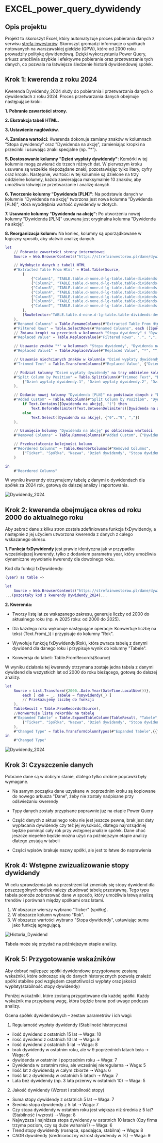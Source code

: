 # EXCEL_power_query_dywidendy

## Opis projektu

Projekt to skoroszyt Excel, który automatyzuje proces pobierania danych z serwisu [strefa inwestorów](https://strefainwestorow.pl/).
Skoroszyt gromadzi informacje o spółkach notowanych na warszawskiej giełdzie (GPW), które od 2000 roku prowadziły politykę dywidendową. Dzięki wykorzystaniu Power Query, arkusz umożliwia szybkie i efektywne pobieranie oraz przetwarzanie tych danych, co pozwala na łatwiejsze śledzenie historii dywidendowej spółek.


## Krok 1: kwerenda z roku 2024

Kwerenda Dywidendy_2024 służy do pobierania i przetwarzania danych o dywidendach z roku 2024. Proces przetwarzania danych obejmuje następujące kroki:

**1. Pobranie zawartości strony.**

**2. Ekstrakcja tabeli HTML.**

**3. Ustawienie nagłówków.**

**4. Zamiana wartości:** Kwerenda dokonuje zamiany znaków w kolumnach "Stopa dywidendy" oraz "Dywidenda na akcję", zamieniając kropki na przecinki i usuwając znaki specjalne (np. "*").

**5. Dostosowanie kolumny "Dzień wypłaty dywidendy":** Komórki w tej kolumnie mogą zawierać do trzech różnych dat. W pierwszym kroku usuwane są wszelkie niepożądane znaki, pozostawiając tylko litery, cyfry oraz kropki. Następnie, wartości w tej kolumnie są dzielone na trzy oddzielne kolumny, każda zawierająca maksymalnie 10 znaków, aby umożliwić łatwiejsze przetwarzanie i analizę danych.

**6. Tworzenie kolumny "Dywidenda [PLN]":** Na podstawie danych w kolumnie "Dywidenda na akcję" tworzona jest nowa kolumna "Dywidenda [PLN]", która wyodrębnia wartość dywidendy w złotych.

**7. Usuwanie kolumny "Dywidenda na akcję":** Po utworzeniu nowej kolumny "Dywidenda [PLN]" usuwana jest oryginalna kolumna "Dywidenda na akcję".

**8. Reorganizacja kolumn:** Na koniec, kolumny są uporządkowane w logiczny sposób, aby ułatwić analizę danych.


```m
let
    // Pobranie zawartości strony internetowej
    Source = Web.BrowserContents("https://strefainwestorow.pl/dane/dywidendy/2024"),

    // Wydobycie danych z tabeli HTML
    #"Extracted Table From Html" = Html.Table(Source, 
        {
            {"Column1", "TABLE.table.d-none.d-lg-table.table-dividends-desktop.responsive-enabled.table-hover.table-striped > * > TR > :nth-child(1)"},
            {"Column2", "TABLE.table.d-none.d-lg-table.table-dividends-desktop.responsive-enabled.table-hover.table-striped > * > TR > :nth-child(2)"},
            {"Column3", "TABLE.table.d-none.d-lg-table.table-dividends-desktop.responsive-enabled.table-hover.table-striped > * > TR > :nth-child(3)"},
            {"Column4", "TABLE.table.d-none.d-lg-table.table-dividends-desktop.responsive-enabled.table-hover.table-striped > * > TR > :nth-child(4)"},
            {"Column5", "TABLE.table.d-none.d-lg-table.table-dividends-desktop.responsive-enabled.table-hover.table-striped > * > TR > :nth-child(5)"},
            {"Column6", "TABLE.table.d-none.d-lg-table.table-dividends-desktop.responsive-enabled.table-hover.table-striped > * > TR > :nth-child(6)"},
            {"Column7", "TABLE.table.d-none.d-lg-table.table-dividends-desktop.responsive-enabled.table-hover.table-striped > * > TR > :nth-child(7)"}
        },
        [RowSelector="TABLE.table.d-none.d-lg-table.table-dividends-desktop.responsive-enabled.table-hover.table-striped > * > TR"]
    ),
    #"Renamed Columns" = Table.RenameColumns(#"Extracted Table From Html",{{"Column1", "Spółka"}, {"Column2", "Ticker"}, {"Column3", "Nazwa"}, {"Column4", "Dzień dywidendy"}, {"Column5", "Stopa dywidendy"}, {"Column6", "Dywidenda na akcję"}, {"Column7", "Dzień wypłaty dywidendy"}}),
    #"Filtered Rows" = Table.SelectRows(#"Renamed Columns", each ([Spółka] <> "Spółka")),
    // Zmiana kropki na przecinek w kolumnach "Stopa dywidendy" i "Dywidenda na akcję"
    #"Replaced Value" = Table.ReplaceValue(#"Filtered Rows", ".", ",", Replacer.ReplaceText, {"Stopa dywidendy", "Dywidenda na akcję"}),

    // Usuwanie znaków "*" w kolumnach "Stopa dywidendy", "Dywidenda na akcję" i "Dzień wypłaty dywidendy"
    #"Replaced Value1" = Table.ReplaceValue(#"Replaced Value", "*", "", Replacer.ReplaceText, {"Stopa dywidendy", "Dywidenda na akcję", "Dzień wypłaty dywidendy"}),

    // Usuwanie niechcianych znaków w kolumnie "Dzień wypłaty dywidendy" (zostawiamy tylko litery, cyfry i kropki)
    #"Trimmed Text" = Table.TransformColumns(#"Replaced Value", {"Dzień wypłaty dywidendy", each Text.Select(_, {"a".."z", "A".."Z", "0".."9", "."})}),

    // Podział kolumny "Dzień wypłaty dywidendy" na trzy oddzielne kolumny
    #"Split Column by Position" = Table.SplitColumn(#"Trimmed Text", "Dzień wypłaty dywidendy", Splitter.SplitTextByRepeatedLengths(10), 
        {"Dzień wypłaty dywidendy.1", "Dzień wypłaty dywidendy.2", "Dzień wypłaty dywidendy.3"}
    ),

    // Dodanie nowej kolumny "Dywidenda [PLN]" na podstawie danych z "Dywidenda na akcję"
    #"Added Custom" = Table.AddColumn(#"Split Column by Position", "Dywidenda [PLN]", each 
        if Text.Contains([Dywidenda na akcję], "(") then
            Text.BeforeDelimiter(Text.BetweenDelimiters([Dywidenda na akcję], "(", ")"), "zł")
        else 
            Text.Select([Dywidenda na akcję], {"0".."9", ","})
    ),

    // Usunięcie kolumny "Dywidenda na akcję" po obliczeniu wartości
    #"Removed Columns" = Table.RemoveColumns(#"Added Custom", {"Dywidenda na akcję"}),

    // Przekształcenie kolejności kolumn
    #"Reordered Columns" = Table.ReorderColumns(#"Removed Columns", 
        {"Ticker", "Spółka", "Nazwa", "Dzień dywidendy", "Stopa dywidendy", "Dywidenda [PLN]", "Dzień wypłaty dywidendy.1", "Dzień wypłaty dywidendy.2", "Dzień wypłaty dywidendy.3"}
    )

in
    #"Reordered Columns"
```


W wyniku kwerendy otrzymujemy tabelę z danymi o dywidendach dla spółek za 2024 rok, gotową do dalszej analizy i raportowania.

![Dywidendy_2024](assets/dywidendy_2024.png)


## Krok 2: kwerenda obejmująca okres od roku 2000 do aktualnego roku 


Aby zebrać dane z kilku stron została zdefiniowana funkcja fxDywidendy, a następnie z jej użyciem utworzona kwerenda z danych z całego wskazanego okresu.


**1. Funkcja fxDywidendy** jest prawie identyczna jak w przypadku wcześniejszej kwerendy, tylko z dodaniem parametru year, który umożliwia dynamiczne wywołanie kwerendy dla dowolnego roku.
 
Kod dla funkcji fxDywidendy:

```m
(year) as table =>

let
    Source = Web.BrowserContents("https://strefainwestorow.pl/dane/dywidendy/" & Text.From(year)),
...(pozostały kod z kwerendy Dywidendy_2024)...
```

**2. Kwerenda:**

- Tworzy listę lat ze wskazanego zakresu, generuje liczby od 2000 do aktualnego roku (np. w 2025 roku: od 2000 do 2025).

- Dla każdego roku wykonuje następujące operacje:
Konwertuje liczbę na tekst (Text.From(_)) i przypisuje do kolumny "Rok".
- Wywołuje funkcję fxDywidendy(Rok), która zwraca tabelę z danymi dywidend dla danego roku i przypisuje wynik do kolumny "Tabele".
- Konwersja do tabeli: Table.FromRecords(Source) 

W wyniku działania tej kwerendy otrzymana zostaje jedna tabela z danymi dywidend dla wszystkich lat od 2000 do roku bieżącego, gotową do dalszej analizy.

```m
let
    Source = List.Transform({2000..Date.Year(DateTime.LocalNow())}, 
        each [ Rok = _, Tabele = fxDywidendy(_) ]  
        // Przekazujemy liczbę do funkcji
    ),
    TableResult = Table.FromRecords(Source),
    //Konwertuje listę rekordów na tabelę
    #"Expanded Tabele" = Table.ExpandTableColumn(TableResult, "Tabele", 
        {"Ticker", "Spółka", "Nazwa", "Dzień dywidendy", "Stopa dywidendy", "Dywidenda [PLN]", "Dzień wypłaty dywidendy.1", "Dzień wypłaty dywidendy.2", "Dzień wypłaty dywidendy.3"}
    ),
    #"Changed Type" = Table.TransformColumnTypes(#"Expanded Tabele",{{"Rok", Int64.Type}, {"Ticker", type text}, {"Spółka", type text}, {"Nazwa", type text}, {"Dzień dywidendy", type date}, {"Stopa dywidendy", Percentage.Type}, {"Dywidenda [PLN]", type number}, {"Dzień wypłaty dywidendy.1", type date}, {"Dzień wypłaty dywidendy.2", type date}, {"Dzień wypłaty dywidendy.3", type date}})
in
    #"Changed Type"
```

![Dywidendy_2024](assets/dywidendy.png)

## Krok 3: Czyszczenie danych
Pobrane dane są w dobrym stanie, dlatego tylko drobne poprawki były wymagane.

- Na samym początku dane uzyskane w poprzednim kroku są kopiowane do nowego arkusza "Dane", żeby nie zostały nadpisane przy odświeżaniu kwerendy

- Typy danych zostały przypisane poprawnie już na etapie Power Query

- Część danych z aktualnego roku nie jest jeszcze pewna, brak jest daty wypłacania dywidendy czy też jej wysokość, dlatego najrozsądniej będzie pominąć cały rok przy wstępnej analizie spółek. Dane choć jeszcze niepełne będzie można użyć na późniejszym etapie analizy dlatego zostają w tabeli

- Części wpisów brakuje nazwy spółki, ale jest to łatwe do naprawienia

## Krok 4: Wstępne zwizualizowanie stopy dywidendy
W celu sprawdzenia jak na przestrzeni lat zmeniały się stopy dywidend dla poszczególnych spółek należy zbudować tabelę przestawną. Tego typu tabela pomoże zobrazować dane w sposób, który umożliwia łatwą analizę trendów i porównań między spółkami oraz latami.
1. W obszarze wierszy wybrano "Ticker" (spółkę).
2. W obszarze kolumn wybrano "Rok".
3. W obszarze wartości wybrano "Stopa dywidendy", ustawiając suma jako funkcję agregującą.

![Historia_Dywidend](assets/historia_dywidend.png)

Tabela może się przydać na późniejszym etapie analizy.

## Krok 5: Przygotowanie wskaźników

Aby dobrać najlepsze spółki dywidendowe przygotowane zostaną wskaźniki, które odnosząc się do danych historycznych pozwolą znaleźć spółki stabilne pod względem częstotliwości wypłaty oraz jakości wypłaty(stabilność stopy dywidendy)

Poniżej wskaźniki, które zostaną przygotowane dla każdej spółki. Każdy wskaźnik ma przypisaną wagę, która będzie brana pod uwage podczas analizy.

Ocena spółek dywidendowych – zestaw parametrów i ich wagi:

1. Regularność wypłaty dywidendy (Stabilność historyczna)

- ilość dywidend z ostatnich 15 lat ➝ Waga: 10
- ilość dywidend z ostatnich 10 lat ➝ Waga: 9
- ilość dywidend z ostatnich 5 lat ➝ Waga: 8
- brak dywidendy w ostatnim roku, ale w 9 poprzednich latach była ➝ Waga: 6
- dywidenda w ostatnim i poprzednim roku ➝ Waga: 7
- Dywidenda w ostatnim roku, ale wcześniej nieregularna ➝ Waga: 5
- Ilość lat z dywidendą w całym zbiorze ➝ Waga: 6
- Ilość lat z dywidendą w ostatnich 5 latach ➝ Waga: 7
- Lata bez dywidendy (np. 3 lata przerwy w ostatnich 10) ➝ Waga: 5

2. Jakość dywidendy (Wzrost i stabilność stopy)

- Suma stopy dywidendy z ostatnich 5 lat ➝ Waga: 7
- Średnia stopa dywidendy z 5 lat ➝ Waga: 7
- Czy stopa dywidendy w ostatnim roku jest większa niż średnia z 5 lat? (Stabilność i wzrost) ➝ Waga: 8
- Najwyższa i najniższa stopa dywidendy w ostatnich 10 latach (Czy firma trzyma poziom, czy są duże wahania?) ➝ Waga: 6
- Trend stopy dywidendy (rosnąca, spadająca, stabilna) ➝ Waga: 8
- CAGR dywidendy (średnioroczny wzrost dywidendy w %) ➝ Waga: 9



